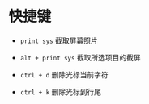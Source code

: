 # 快捷键

- `print sys` 截取屏幕照片

- `alt + print sys` 截取所选项目的截屏

- `ctrl + d` 删除光标当前字符

- `ctrl + k` 删除光标到行尾
